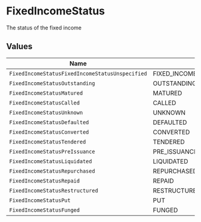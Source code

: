 # FixedIncomeStatus

The status of the fixed income


## Values

| Name                                            | Value                                           |
| ----------------------------------------------- | ----------------------------------------------- |
| `FixedIncomeStatusFixedIncomeStatusUnspecified` | FIXED_INCOME_STATUS_UNSPECIFIED                 |
| `FixedIncomeStatusOutstanding`                  | OUTSTANDING                                     |
| `FixedIncomeStatusMatured`                      | MATURED                                         |
| `FixedIncomeStatusCalled`                       | CALLED                                          |
| `FixedIncomeStatusUnknown`                      | UNKNOWN                                         |
| `FixedIncomeStatusDefaulted`                    | DEFAULTED                                       |
| `FixedIncomeStatusConverted`                    | CONVERTED                                       |
| `FixedIncomeStatusTendered`                     | TENDERED                                        |
| `FixedIncomeStatusPreIssuance`                  | PRE_ISSUANCE                                    |
| `FixedIncomeStatusLiquidated`                   | LIQUIDATED                                      |
| `FixedIncomeStatusRepurchased`                  | REPURCHASED                                     |
| `FixedIncomeStatusRepaid`                       | REPAID                                          |
| `FixedIncomeStatusRestructured`                 | RESTRUCTURED                                    |
| `FixedIncomeStatusPut`                          | PUT                                             |
| `FixedIncomeStatusFunged`                       | FUNGED                                          |